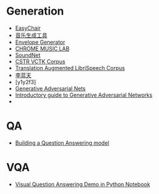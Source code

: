 # Generation
- [EasyChair](https://easychair.org/account/signin.cgi)
- [音乐生成工具](http://www.asimovinstitute.org/analyzing-deep-learning-tools-music/)
- [Envelope Generator](http://joesul.li/van/envelope-generator/)
- [CHROME MUSIC LAB](https://musiclab.chromeexperiments.com/Experiments)
- [SoundNet](http://projects.csail.mit.edu/soundnet/)
- [CSTR VCTK Corpus](https://datashare.is.ed.ac.uk/handle/10283/2651)
- [Translation Augmented LibriSpeech Corpus](https://persyval-platform.univ-grenoble-alpes.fr/DS91/detaildataset)
- [李蓝天](http://166.111.134.19:8081/lilt/#publications)
- [y1y2f3]
- [Generative Adversarial Nets](https://adeshpande3.github.io/adeshpande3.github.io/Deep-Learning-Research-Review-Week-1-Generative-Adversarial-Nets)
- [Introductory guide to Generative Adversarial Networks ](https://www.analyticsvidhya.com/blog/2017/06/introductory-generative-adversarial-networks-gans/)
- [](https://www.oreilly.com/learning/perform-sentiment-analysis-with-lstms-using-tensorflow)


# QA
- [Building a Question Answering model](https://towardsdatascience.com/nlp-building-a-question-answering-model-ed0529a68c54)


# VQA
 - [Visual Question Answering Demo in Python Notebook](https://iamaaditya.github.io/2016/04/visual_question_answering_demo_notebook)

